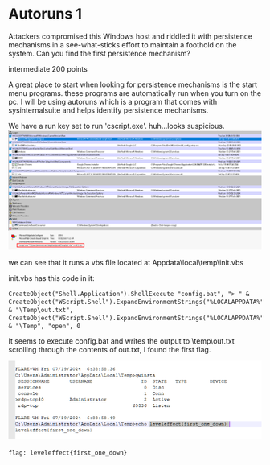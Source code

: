 # Autoruns 1 

Attackers compromised this Windows host and riddled it with persistence mechanisms in a see-what-sticks effort to maintain a foothold on the system. Can you find the first persistence mechanism?

intermediate 
200 points 

A great place to start when looking for persistence mechanisms is the start menu programs. these programs are automatically run when you turn on the pc. I will be using autoruns which is a program that comes with sysinternalsuite and helps identify persistence mechanisms.

We have a run key set to run 'cscript.exe'. huh...looks suspicious.
![cscript.exe](Images/cscript.png)

we can see that it runs a vbs file located at Appdata\local\temp\init.vbs


init.vbs has this code in it:
```
CreateObject("Shell.Application").ShellExecute "config.bat", "> " & CreateObject("WScript.Shell").ExpandEnvironmentStrings("%LOCALAPPDATA%") & "\Temp\out.txt", CreateObject("WScript.Shell").ExpandEnvironmentStrings("%LOCALAPPDATA%") & "\Temp", "open", 0
```
It seems to execute config.bat and writes the output to \temp\out.txt scrolling through the contents of out.txt, I found the first flag.

![the flag](/Images/autorun_1.png)


`flag: leveleffect{first_one_down}`


